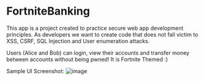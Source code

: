 # FortniteBanking

This app is a project created to practice secure web app development principles. As developers we want to create code that does not fall victim to XSS, CSRF, SQL Injection and User enumeration attacks. 

Users (Alice and Bob) can login, view their accounts and transfer money between accounts without being pwned!
It is Fortnite Themed :) 

Sample UI Screenshot:
![image](https://github.com/user-attachments/assets/cc602e4e-5b8a-4430-a37f-a1295ea03226)


